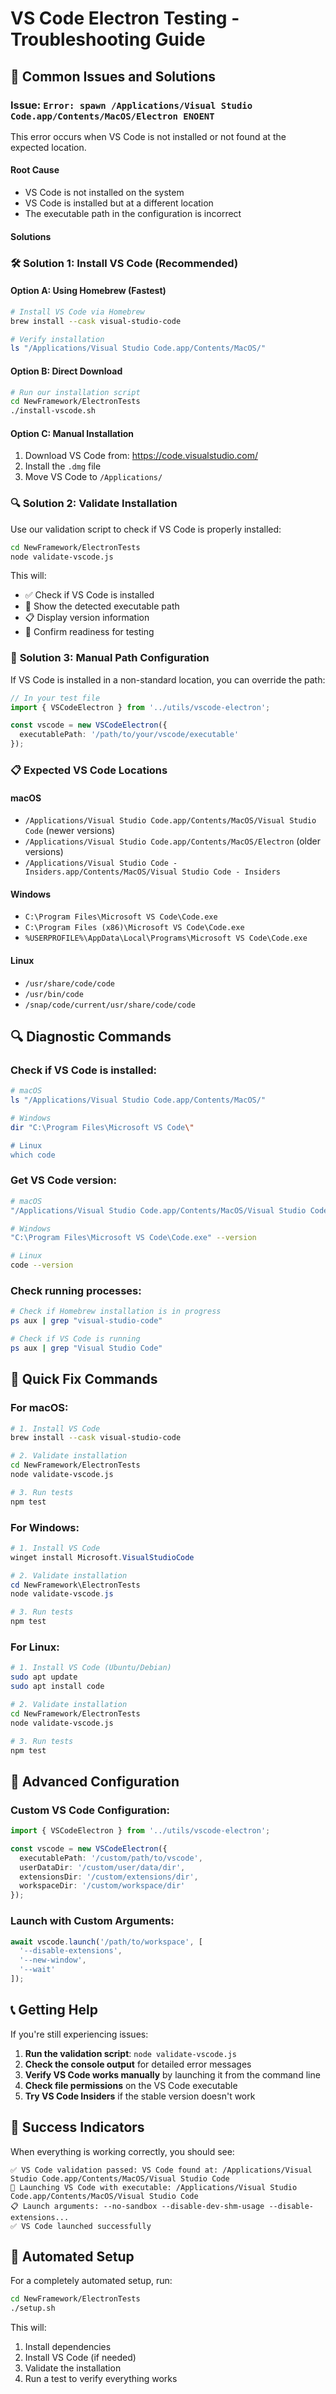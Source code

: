 # VS Code Electron Testing - Troubleshooting Guide

## 🚨 Common Issues and Solutions

### Issue: `Error: spawn /Applications/Visual Studio Code.app/Contents/MacOS/Electron ENOENT`

This error occurs when VS Code is not installed or not found at the expected location.

#### **Root Cause**
- VS Code is not installed on the system
- VS Code is installed but at a different location
- The executable path in the configuration is incorrect

#### **Solutions**

### 🛠️ **Solution 1: Install VS Code (Recommended)**

#### **Option A: Using Homebrew (Fastest)**
```bash
# Install VS Code via Homebrew
brew install --cask visual-studio-code

# Verify installation
ls "/Applications/Visual Studio Code.app/Contents/MacOS/"
```

#### **Option B: Direct Download**
```bash
# Run our installation script
cd NewFramework/ElectronTests
./install-vscode.sh
```

#### **Option C: Manual Installation**
1. Download VS Code from: https://code.visualstudio.com/
2. Install the `.dmg` file
3. Move VS Code to `/Applications/`

### 🔍 **Solution 2: Validate Installation**

Use our validation script to check if VS Code is properly installed:

```bash
cd NewFramework/ElectronTests
node validate-vscode.js
```

This will:
- ✅ Check if VS Code is installed
- 📍 Show the detected executable path
- 📋 Display version information
- 🚀 Confirm readiness for testing

### 🔧 **Solution 3: Manual Path Configuration**

If VS Code is installed in a non-standard location, you can override the path:

```typescript
// In your test file
import { VSCodeElectron } from '../utils/vscode-electron';

const vscode = new VSCodeElectron({
  executablePath: '/path/to/your/vscode/executable'
});
```

### 📋 **Expected VS Code Locations**

#### **macOS**
- `/Applications/Visual Studio Code.app/Contents/MacOS/Visual Studio Code` (newer versions)
- `/Applications/Visual Studio Code.app/Contents/MacOS/Electron` (older versions)
- `/Applications/Visual Studio Code - Insiders.app/Contents/MacOS/Visual Studio Code - Insiders`

#### **Windows**
- `C:\Program Files\Microsoft VS Code\Code.exe`
- `C:\Program Files (x86)\Microsoft VS Code\Code.exe`
- `%USERPROFILE%\AppData\Local\Programs\Microsoft VS Code\Code.exe`

#### **Linux**
- `/usr/share/code/code`
- `/usr/bin/code`
- `/snap/code/current/usr/share/code/code`

## 🔍 **Diagnostic Commands**

### Check if VS Code is installed:
```bash
# macOS
ls "/Applications/Visual Studio Code.app/Contents/MacOS/"

# Windows
dir "C:\Program Files\Microsoft VS Code\"

# Linux
which code
```

### Get VS Code version:
```bash
# macOS
"/Applications/Visual Studio Code.app/Contents/MacOS/Visual Studio Code" --version

# Windows
"C:\Program Files\Microsoft VS Code\Code.exe" --version

# Linux
code --version
```

### Check running processes:
```bash
# Check if Homebrew installation is in progress
ps aux | grep "visual-studio-code"

# Check if VS Code is running
ps aux | grep "Visual Studio Code"
```

## 🚀 **Quick Fix Commands**

### **For macOS:**
```bash
# 1. Install VS Code
brew install --cask visual-studio-code

# 2. Validate installation
cd NewFramework/ElectronTests
node validate-vscode.js

# 3. Run tests
npm test
```

### **For Windows:**
```powershell
# 1. Install VS Code
winget install Microsoft.VisualStudioCode

# 2. Validate installation
cd NewFramework\ElectronTests
node validate-vscode.js

# 3. Run tests
npm test
```

### **For Linux:**
```bash
# 1. Install VS Code (Ubuntu/Debian)
sudo apt update
sudo apt install code

# 2. Validate installation
cd NewFramework/ElectronTests
node validate-vscode.js

# 3. Run tests
npm test
```

## 🔧 **Advanced Configuration**

### Custom VS Code Configuration:
```typescript
import { VSCodeElectron } from '../utils/vscode-electron';

const vscode = new VSCodeElectron({
  executablePath: '/custom/path/to/vscode',
  userDataDir: '/custom/user/data/dir',
  extensionsDir: '/custom/extensions/dir',
  workspaceDir: '/custom/workspace/dir'
});
```

### Launch with Custom Arguments:
```typescript
await vscode.launch('/path/to/workspace', [
  '--disable-extensions',
  '--new-window',
  '--wait'
]);
```

## 📞 **Getting Help**

If you're still experiencing issues:

1. **Run the validation script**: `node validate-vscode.js`
2. **Check the console output** for detailed error messages
3. **Verify VS Code works manually** by launching it from the command line
4. **Check file permissions** on the VS Code executable
5. **Try VS Code Insiders** if the stable version doesn't work

## 🎯 **Success Indicators**

When everything is working correctly, you should see:

```
✅ VS Code validation passed: VS Code found at: /Applications/Visual Studio Code.app/Contents/MacOS/Visual Studio Code
🚀 Launching VS Code with executable: /Applications/Visual Studio Code.app/Contents/MacOS/Visual Studio Code
📋 Launch arguments: --no-sandbox --disable-dev-shm-usage --disable-extensions...
✅ VS Code launched successfully
```

## 🔄 **Automated Setup**

For a completely automated setup, run:

```bash
cd NewFramework/ElectronTests
./setup.sh
```

This will:
1. Install dependencies
2. Install VS Code (if needed)
3. Validate the installation
4. Run a test to verify everything works